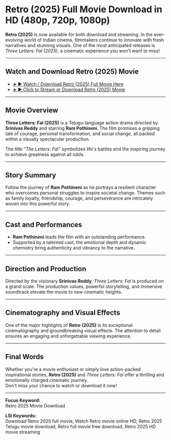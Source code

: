 # Retro (2025) Full Movie Download in HD (480p, 720p, 1080p)

**Retro (2025)** is now available for both download and streaming. In the ever-evolving world of Indian cinema, filmmakers continue to innovate with fresh narratives and stunning visuals. One of the most anticipated releases is *Three Letters: Fal (2025)*, a cinematic experience you won't want to miss!

---

## Watch and Download Retro (2025) Movie

- [➤ ► Watch / Download Retro (2025) Full Movie Here](https://learn-n-earn1.blogspot.com/2025/04/retro-2025-full-movie-download-in-hd.html?m=1)
- [➤ ► Click to Stream or Download Retro (2025) Movie](https://learn-n-earn1.blogspot.com/2025/04/retro-2025-full-movie-download-in-hd.html?m=1)

---

## Movie Overview

**Three Letters: Fal (2025)** is a Telugu-language action drama directed by **Srinivas Reddy** and starring **Ram Pothineni**. The film promises a gripping tale of courage, personal transformation, and social change, all packed within a visually spectacular production.

The title *"The Letters: Fal"* symbolizes life's battles and the inspiring journey to achieve greatness against all odds.

---

## Story Summary

Follow the journey of **Ram Pothineni** as he portrays a resilient character who overcomes personal struggles to inspire societal change. Themes such as family loyalty, friendship, courage, and perseverance are intricately woven into this powerful story.

---

## Cast and Performances

- **Ram Pothineni** leads the film with an outstanding performance.
- Supported by a talented cast, the emotional depth and dynamic chemistry bring authenticity and vibrancy to the narrative.

---

## Direction and Production

Directed by the visionary **Srinivas Reddy**, *Three Letters: Fal* is produced on a grand scale. The production values, powerful storytelling, and immersive soundtrack elevate the movie to new cinematic heights.

---

## Cinematography and Visual Effects

One of the major highlights of **Retro (2025)** is its exceptional cinematography and groundbreaking visual effects. The attention to detail ensures an engaging and unforgettable viewing experience.

---

## Final Words

Whether you're a movie enthusiast or simply love action-packed inspirational stories, **Retro (2025)** and *Three Letters: Fal* offer a thrilling and emotionally charged cinematic journey.  
Don't miss your chance to watch or download it now!

---

**Focus Keyword:**  
Retro 2025 Movie Download

**LSI Keywords:**  
Download Retro 2025 full movie, Watch Retro movie online HD, Retro 2025 Telugu movie download, Retro full movie free download, Retro 2025 HD movie streaming
